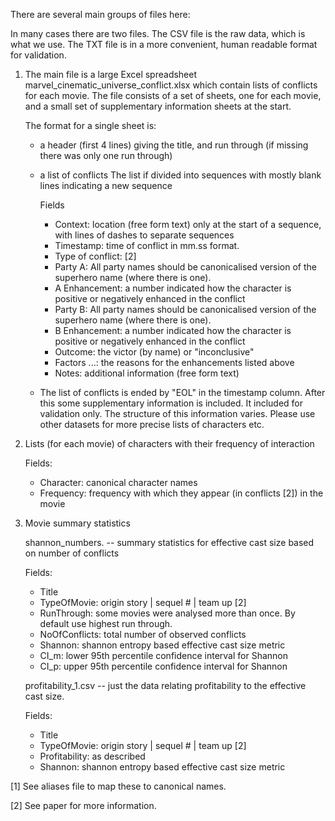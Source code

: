 There are several main groups of files here:

In many cases there are two files. The CSV file is the raw data, which
is what we use. The TXT file is in a more convenient, human readable
format for validation. 

1. The main file is a large Excel spreadsheet
        marvel_cinematic_universe_conflict.xlsx
   which contain lists of conflicts for each movie. The file consists
   of a set of sheets, one for each movie, and a small set of
   supplementary information sheets at the start.

   The format for a single sheet is:
   + a header (first 4 lines) giving the title, and run through (if missing there was only one run through)
   + a list of conflicts
         The list if divided into sequences with mostly blank lines indicating a new sequence

       Fields
       
        - Context: location (free form text) only at the start of a sequence, with lines of dashes to separate sequences
        - Timestamp: time of conflict in mm.ss format.
        - Type of conflict: [2]
        - Party A: All party names should be canonicalised version of the superhero name (where there is one). 	
        - A Enhancement: a number indicated how the character is positive or negatively enhanced in the conflict
        - Party B: All party names should be canonicalised version of the superhero name (where there is one). 
        - B Enhancement: a number indicated how the character is positive or negatively enhanced in the conflict
        - Outcome: the victor (by name) or "inconclusive"
        - Factors ...: the reasons for the enhancements listed above
        - Notes: additional information (free form text)

   + The list of conflicts is ended by "EOL" in the timestamp
     column. After this some supplementary information is included. It
     included for validation only. The structure of this information
     varies. Please use other datasets for more precise lists of
     characters etc.
       
2. Lists (for each movie) of characters with their frequency of interaction
      
   Fields:
   + Character: canonical character names
   + Frequency: frequency with which they appear (in conflicts [2]) in the movie

3. Movie summary statistics 

   shannon_numbers.<suffix> -- summary statistics for effective cast
                               size based on number of conflicts

   Fields:
   + Title
   + TypeOfMovie: origin story | sequel # | team up [2]
   + RunThrough: some movies were analysed more than once. By default use highest run through.
   + NoOfConflicts: total number of observed conflicts
   + Shannon: shannon entropy based effective cast size metric
   + CI_m: lower 95th percentile confidence interval for Shannon
   + CI_p: upper 95th percentile confidence interval for Shannon

   profitability_1.csv -- just the data relating profitability to the
                          effective cast size.

   Fields:
   + Title
   + TypeOfMovie: origin story | sequel # | team up [2]
   + Profitability: as described
   + Shannon: shannon entropy based effective cast size metric


[1] See aliases file to map these to canonical names.

[2] See paper for more information.
